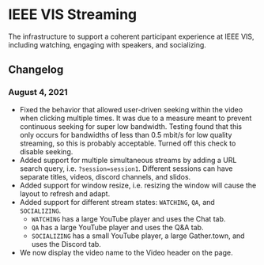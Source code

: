 # IEEE VIS Streaming
The infrastructure to support a coherent participant experience at IEEE
VIS, including watching, engaging with speakers, and socializing.

## Changelog

### August 4, 2021
* Fixed the behavior that allowed user-driven seeking within the video
  when clicking multiple times. It was due to a measure meant to prevent 
  continuous seeking for super low bandwidth. Testing found that this
  only occurs for bandwidths of less than 0.5 mbit/s for low quality
  streaming, so this is probably acceptable. Turned off this check to
  disable seeking.
* Added support for multiple simultaneous streams by adding a URL search
  query, i.e. `?session=session1`. Different sessions can have separate
  titles, videos, discord channels, and slidos.
* Added support for window resize, i.e. resizing the window will cause
  the layout to refresh and adapt.
* Added support for different stream states: `WATCHING`, `QA`, and
  `SOCIALIZING`.
  * `WATCHING` has a large YouTube player and uses the Chat tab.
  * `QA` has a large YouTube player and uses the Q&A tab.
  * `SOCIALIZING` has a small YouTube player, a large Gather.town,
    and uses the Discord tab.
* We now display the video name to the Video header on the page.